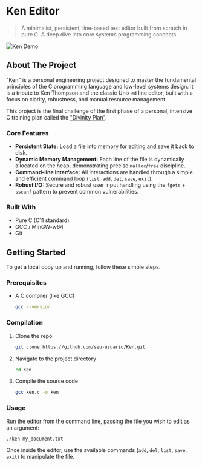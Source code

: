# Ken Editor

> A minimalist, persistent, line-based text editor built from scratch in pure C. A deep dive into core systems programming concepts.

![Ken Demo](link_para_um_gif_ou_screenshot_do_programa_em_acao.gif)  <!-- Opcional, mas de altíssimo impacto -->

## About The Project

"Ken" is a personal engineering project designed to master the fundamental principles of the C programming language and low-level systems design. It is a tribute to Ken Thompson and the classic Unix `ed` line editor, built with a focus on clarity, robustness, and manual resource management.

This project is the final challenge of the first phase of a personal, intensive C training plan called the ["Divinity Plan"](link_para_um_gist_ou_outro_repo_com_seu_plano.md). <!-- Isso adiciona contexto e ambição -->

### Core Features

*   **Persistent State:** Load a file into memory for editing and save it back to disk.
*   **Dynamic Memory Management:** Each line of the file is dynamically allocated on the heap, demonstrating precise `malloc`/`free` discipline.
*   **Command-line Interface:** All interactions are handled through a simple and efficient command loop (`list`, `add`, `del`, `save`, `exit`).
*   **Robust I/O:** Secure and robust user input handling using the `fgets` + `sscanf` pattern to prevent common vulnerabilities.

### Built With

*   Pure C (C11 standard)
*   GCC / MinGW-w64
*   Git

## Getting Started

To get a local copy up and running, follow these simple steps.

### Prerequisites

*   A C compiler (like GCC)
    ```sh
    gcc --version
    ```

### Compilation

1.  Clone the repo
    ```sh
    git clone https://github.com/seu-usuario/Ken.git
    ```
2.  Navigate to the project directory
    ```sh
    cd Ken
    ```
3.  Compile the source code
    ```sh
    gcc ken.c -o ken
    ```

### Usage

Run the editor from the command line, passing the file you wish to edit as an argument:

```sh
./ken my_document.txt
```

Once inside the editor, use the available commands (`add`, `del`, `list`, `save`, `exit`) to manipulate the file.
